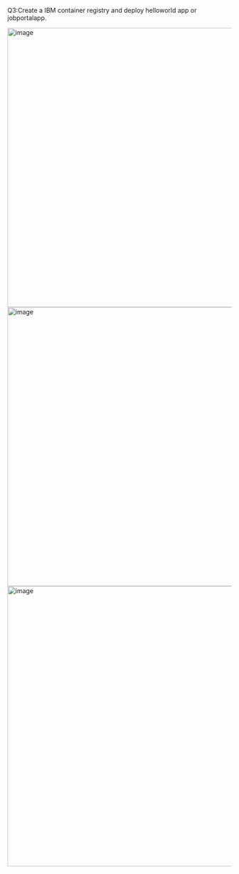 Q3:Create a IBM container registry and deploy helloworld app or jobportalapp. 

<img width="627" alt="image" src="https://user-images.githubusercontent.com/83458034/200171466-081f7239-6f75-4972-a5f3-56e10a865118.png">

<img width="626" alt="image" src="https://user-images.githubusercontent.com/83458034/200171501-5bebc236-e49b-4030-a667-7868b5de56e8.png">

<img width="629" alt="image" src="https://user-images.githubusercontent.com/83458034/200171515-174a4843-3b29-42c2-95e3-3d1fc9813c5d.png">

